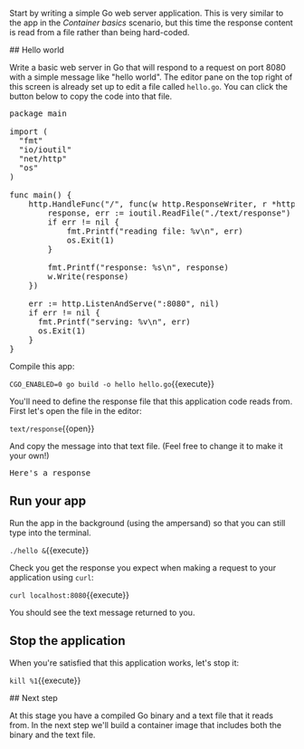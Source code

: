 Start by writing a simple Go web server application. This is very similar to the app in the *Container basics* scenario, but this time the response content is read from a file rather than being hard-coded. 

## Hello world

Write a basic web server in Go that will respond to a request on port 8080 with a simple message like "hello world". The editor pane on the top right of this screen is already set up to edit a file called `hello.go`. You can click the button below to copy the code into that file.

<pre class="file" data-filename="hello.go" data-target="replace">
package main

import (
  "fmt"
  "io/ioutil"
  "net/http"
  "os"
)

func main() {
	http.HandleFunc("/", func(w http.ResponseWriter, r *http.Request) {
		response, err := ioutil.ReadFile("./text/response")
		if err != nil {
			fmt.Printf("reading file: %v\n", err)
			os.Exit(1)
		}

		fmt.Printf("response: %s\n", response)
		w.Write(response)
	})

	err := http.ListenAndServe(":8080", nil)
	if err != nil {
	  fmt.Printf("serving: %v\n", err)
	  os.Exit(1)
	}
}
</pre>

Compile this app:

`CGO_ENABLED=0 go build -o hello hello.go`{{execute}}

You'll need to define the response file that this application code reads from. First let's open the file in the editor:

`text/response`{{open}}

And copy the message into that text file. (Feel free to change it to make it your own!)

<pre class="file" data-filename="text/response" data-target="replace">
Here's a response
</pre>


## Run your app

Run the app in the background (using the ampersand) so that you can still type into the terminal.

`./hello &`{{execute}}

Check you get the response you expect when making a request to your application using `curl`:

`curl localhost:8080`{{execute}}

You should see the text message returned to you.

## Stop the application

When you're satisfied that this application works, let's stop it:

`kill %1`{{execute}}

## Next step

At this stage you have a compiled Go binary and a text file that it reads from. In the next step we'll build a container image that includes both the binary and the text file.
